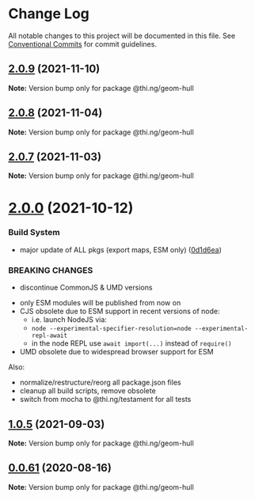 # Change Log

All notable changes to this project will be documented in this file.
See [Conventional Commits](https://conventionalcommits.org) for commit guidelines.

## [2.0.9](https://github.com/thi-ng/umbrella/compare/@thi.ng/geom-hull@2.0.8...@thi.ng/geom-hull@2.0.9) (2021-11-10)

**Note:** Version bump only for package @thi.ng/geom-hull





## [2.0.8](https://github.com/thi-ng/umbrella/compare/@thi.ng/geom-hull@2.0.7...@thi.ng/geom-hull@2.0.8) (2021-11-04)

**Note:** Version bump only for package @thi.ng/geom-hull





## [2.0.7](https://github.com/thi-ng/umbrella/compare/@thi.ng/geom-hull@2.0.6...@thi.ng/geom-hull@2.0.7) (2021-11-03)

**Note:** Version bump only for package @thi.ng/geom-hull





# [2.0.0](https://github.com/thi-ng/umbrella/compare/@thi.ng/geom-hull@1.0.5...@thi.ng/geom-hull@2.0.0) (2021-10-12)


### Build System

* major update of ALL pkgs (export maps, ESM only) ([0d1d6ea](https://github.com/thi-ng/umbrella/commit/0d1d6ea9fab2a645d6c5f2bf2591459b939c09b6))


### BREAKING CHANGES

* discontinue CommonJS & UMD versions

- only ESM modules will be published from now on
- CJS obsolete due to ESM support in recent versions of node:
  - i.e. launch NodeJS via:
  - `node --experimental-specifier-resolution=node --experimental-repl-await`
  - in the node REPL use `await import(...)` instead of `require()`
- UMD obsolete due to widespread browser support for ESM

Also:
- normalize/restructure/reorg all package.json files
- cleanup all build scripts, remove obsolete
- switch from mocha to @thi.ng/testament for all tests






##  [1.0.5](https://github.com/thi-ng/umbrella/compare/@thi.ng/geom-hull@1.0.4...@thi.ng/geom-hull@1.0.5) (2021-09-03)

**Note:** Version bump only for package @thi.ng/geom-hull

##  [0.0.61](https://github.com/thi-ng/umbrella/compare/@thi.ng/geom-hull@0.0.60...@thi.ng/geom-hull@0.0.61) (2020-08-16)

**Note:** Version bump only for package @thi.ng/geom-hull
